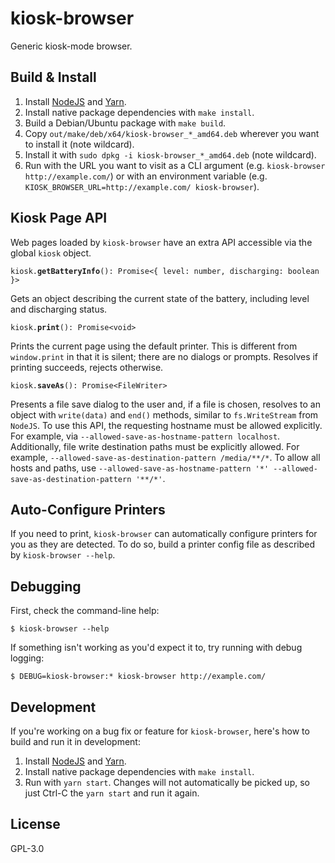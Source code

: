 # kiosk-browser

Generic kiosk-mode browser.

## Build & Install

1. Install [NodeJS](https://nodejs.org/en/) and [Yarn](https://www.yarnpkg.com/en/).
1. Install native package dependencies with `make install`.
1. Build a Debian/Ubuntu package with `make build`.
1. Copy `out/make/deb/x64/kiosk-browser_*_amd64.deb` wherever you want to install it (note wildcard).
1. Install it with `sudo dpkg -i kiosk-browser_*_amd64.deb` (note wildcard).
1. Run with the URL you want to visit as a CLI argument (e.g. `kiosk-browser http://example.com/`) or with an environment variable (e.g. `KIOSK_BROWSER_URL=http://example.com/ kiosk-browser`).

## Kiosk Page API

Web pages loaded by `kiosk-browser` have an extra API accessible via the global `kiosk` object.

`kiosk.`**`getBatteryInfo`**`(): Promise<{ level: number, discharging: boolean }>`

Gets an object describing the current state of the battery, including level and discharging status.

`kiosk.`**`print`**`(): Promise<void>`

Prints the current page using the default printer. This is different from `window.print` in that it is silent; there are no dialogs or prompts. Resolves if printing succeeds, rejects otherwise.

`kiosk.`**`saveAs`**`(): Promise<FileWriter>`

Presents a file save dialog to the user and, if a file is chosen, resolves to an object with `write(data)` and `end()` methods, similar to `fs.WriteStream` from `NodeJS`. To use this API, the requesting hostname must be allowed explicitly. For example, via `--allowed-save-as-hostname-pattern localhost`. Additionally, file write destination paths must be explicitly allowed. For example, `--allowed-save-as-destination-pattern /media/**/*`. To allow all hosts and paths, use `--allowed-save-as-hostname-pattern '*' --allowed-save-as-destination-pattern '**/*'`.

## Auto-Configure Printers

If you need to print, `kiosk-browser` can automatically configure printers for you as they are detected. To do so, build a printer config file as described by `kiosk-browser --help`.

## Debugging

First, check the command-line help:

```
$ kiosk-browser --help
```

If something isn't working as you'd expect it to, try running with debug logging:

```
$ DEBUG=kiosk-browser:* kiosk-browser http://example.com/
```

## Development

If you're working on a bug fix or feature for `kiosk-browser`, here's how to build and run it in development:

1. Install [NodeJS](https://nodejs.org/en/) and [Yarn](https://www.yarnpkg.com/en/).
1. Install native package dependencies with `make install`.
1. Run with `yarn start`. Changes will not automatically be picked up, so just Ctrl-C the `yarn start` and run it again.

## License

GPL-3.0

